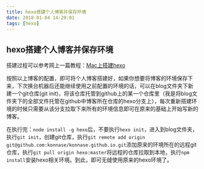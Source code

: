 ```yaml
---
title: hexo搭建个人博客并保存环境
date: 2018-01-04 14:29:01
tags: [hexo]
---
```


## hexo搭建个人博客并保存环境
搭建过程可以参考网上一篇教程：[Mac上搭建hexo](https://www.jianshu.com/p/17d32db14aa6)

按照以上博客的配置，即可将个人博客搭建好，如果你想要将博客的环境保存下来，下次换台机器后还能继续使用之前配置的环境的话，可以在blog文件夹下新建一个git仓库(git init)，将该仓库托管到github上的某一个仓库里（我是将blog文件夹下的全部文件托管在github中博客所在仓库的hexo分支上），每次重新搭建环境的时候只需要从该分支拉取下来所有的环境信息即可在原来的基础上开始写新的博客。

在执行完：```node install -g hexo```后，不要执行```hexo init```，进入到blog文件夹，执行`git init`，创建git仓库，执行`git remote add origin git@github.com:konnase/konnase.github.io.git`添加原来的环境所在的远程git仓库，执行`git pull origin hexo:master`将远程的仓库拉取到本地，执行`npm install`安装hexo相关环境。到此，即可无缝使用原来的hexo环境了。